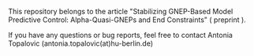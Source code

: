 This repository belongs to the article "Stabilizing GNEP-Based Model Predictive Control: Alpha-Quasi-GNEPs and End Constraints" ( preprint ).

If you have any questions or bug reports, feel free to contact Antonia Topalovic (antonia.topalovic(at)hu-berlin.de)
